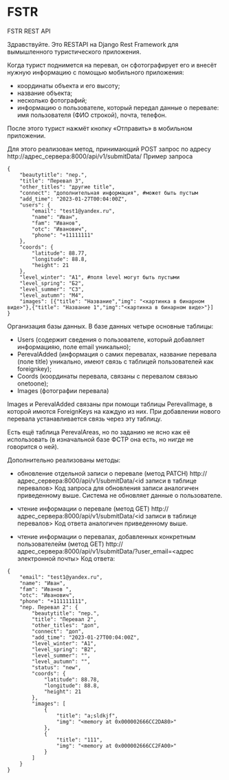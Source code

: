 # FSTR
FSTR REST API

Здравствуйте. 
Это RESTAPI на Django Rest Framework для вымышленного туристического приложения.

Когда турист поднимется на перевал, он сфотографирует его и внесёт нужную информацию с помощью мобильного приложения:

- координаты объекта и его высоту;
- название объекта;
- несколько фотографий;
- информацию о пользователе, который передал данные о перевале: имя пользователя (ФИО строкой), почта, телефон.

После этого турист нажмёт кнопку «Отправить» в мобильном приложении.

Для этого реализован метод, принимающий POST запрос по адресу http://адрес_сервера:8000/api/v1/submitData/
Пример запроса 
````
{
    "beautytitle": "пер.",
    "title": "Перевал 3",
    "other_titles": "другие title",
    "connect": "дополнительная информация", #может быть пустым
    "add_time": "2023-01-27T00:04:00Z",
    "users": {
        "email": "test1@yandex.ru",
        "name": "Иван",
        "fam": "Иванов",
        "otc": "Иванович",
        "phone": "+11111111"
    },
    "coords": {
        "latitude": 88.77,
        "longitude": 88.8,
        "height": 21
    },
    "level_winter": "А1", #поля level могут быть пустыми
    "level_spring": "Б2",
    "level_summer": "C3",
    "level_autumn": "M4",
    "images": [{"title": "Название","img": "<картинка в бинарном виде>"},{"title": "Название 1","img":"<картинка в бинарном виде>"}]
}
````
Организация базы данных. 
В базе данных четыре основные таблицы:
- Users (содержит сведения о пользователе, который добавляет информацияю, поле email уникально);
- PerevalAdded (информация о самих перевалах, название перевала (поле title) уникально, имеют связь с таблицей пользователей как foreignkey);
- Coords (координаты перевала, связаны с перевалом связью onetoone);
- Images (фотографии перевала)

Images и PerevalAdded связаны при помощи таблицы PerevalImage, в которой имются ForeignKeys на каждую из них. При добавлении нового перевала устанавливается
связь через эту таблицу.

Есть ещё таблица PerevalAreas, но по заданию не ясно как её использовать (в изначальной базе ФСТР она есть, но нигде не говорится о ней). 

Дополнительно реализованы методы: 
- обновление отдельной записи о перевале (метод PATCH)
http://адрес_сервера:8000/api/v1/submitData/<id записи в таблице перевалов>
Код запроса для обновления записи аналогичен приведенному выше. Система не обновляет данные о пользователе. 

- чтение информации о перевале (метод GET)
http://адрес_сервера:8000/api/v1/submitData/<id записи в таблице перевалов>
Код ответа аналогичен приведенному выше.

- чтение информации о перевалах, добавленных конкретным пользователейм (метод GET)
http://адрес_сервера:8000/api/v1/submitData/?user_email=<адрес электронной почты>
Код ответа:
````
{
    "email": "test1@yandex.ru",
    "name": "Иван",
    "fam": "Иванов ",
    "otc": "Иванович",
    "phone": "+111111111",
    "пер. Перевал 2": {
        "beautytitle": "пер.",
        "title": "Перевал 2",
        "other_titles": "доп",
        "connect": "доп",
        "add_time": "2023-01-27T00:04:00Z",
        "level_winter": "А1",
        "level_spring": "B2",
        "level_summer": "",
        "level_autumn": "",
        "status": "new",
        "coords": {
            "latitude": 88.78,
            "longitude": 88.8,
            "height": 21
        },
        "images": [
            {
                "title": "a;sldkjf",
                "img": "<memory at 0x000002666CC2DA80>"
            },
            {
                "title": "111",
                "img": "<memory at 0x000002666CC2FA00>"
            }
        ]
    }
}
````


